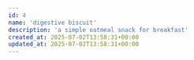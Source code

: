 ```yaml
---
id: 4
name: 'digestive biscuit'
description: 'a simple oatmeal snack for breakfast'
created_at: 2025-07-02T13:58:31+00:00
updated_at: 2025-07-02T13:58:31+00:00
---
```

